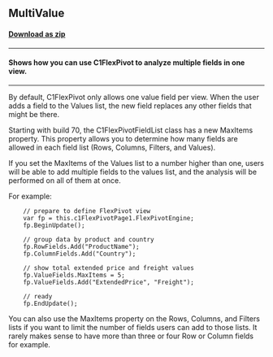 ## MultiValue
#### [Download as zip](https://minhaskamal.github.io/DownGit/#/home?url=https://github.com/GrapeCity/ComponentOne-WinForms-Samples/tree/master/NetFramework\FlexPivot\VB\MultiValue)
____
#### Shows how you can use C1FlexPivot to analyze multiple fields in one view.
____
By default, C1FlexPivot only allows one value field per view. When the user adds a field to the Values list, the new field replaces any other fields that might be there. 

Starting with build 70, the C1FlexPivotFieldList class has a new MaxItems property. This property allows you to determine how many fields are allowed in each field list (Rows, Columns, Filters, and Values). 

If you set the MaxItems of the Values list to a number higher than one, users will be able to add multiple fields to the values list, and the analysis will be performed on all of them at once. 

For example: 

```
	// prepare to define FlexPivot view
    var fp = this.c1FlexPivotPage1.FlexPivotEngine;
	fp.BeginUpdate();

	// group data by product and country
    fp.RowFields.Add("ProductName");
    fp.ColumnFields.Add("Country");

	// show total extended price and freight values
    fp.ValueFields.MaxItems = 5;
    fp.ValueFields.Add("ExtendedPrice", "Freight");

	// ready
	fp.EndUpdate();
```

You can also use the MaxItems property on the Rows, Columns, and Filters lists if you want to limit the number of fields users can add to those lists. It rarely makes sense to have more than three or four Row or Column fields for example. 